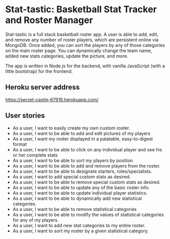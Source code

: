 # Stat-tastic: Basketball Stat Tracker and Roster Manager
 Stat-tastic is a full stack basketball roster app. A user is able to add, edit, and remove any number of roster players, which are persistent online via MongoDB. Once added, you can sort the players by any of those categories on the main roster page. You can dynamically change the team name, added new stats categories, update the picture, and more.
 
 The app is written in Node.js for the backend, with vanilla JavaScript (with a little bootstrap) for the frontend.  


## Heroku server address

https://secret-castle-67919.herokuapp.com/

## User stories
* As a user, I want to easily create my own custom roster.
* As a user, I want to be able to add and edit pictures of my players
* As a user, I want my roster displayed in a palatable, easy-to-digest format
* As a user, I want to be able to click on any individual player and see his or her complete stats
* As a user, I want to be able to sort my players by position
* As a user, I want to be able to add and remove players from the roster.
* As a user, I want to be able to designate starters, roles/specialists.
* As a user, I want to add special custom stats as desired.
* As a user, I want to be able to remove special custom stats as desired.
* As a user, I want to be able to update any of the basic roster info.
* As a user, I want to be able to update individual player statistics.
* As a user, I want to be able to  dynamically add new statistical categories.
* As a user, I want to be able to remove statistical categories
* As a user, I want to be able to modify the values of statistical categories for any of my players.
* As a user, I want to add new stat categories to my entire roster.
* As a user, I want to sort my roster by a given statistical category.


